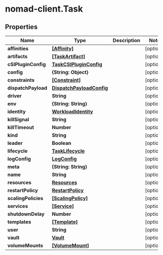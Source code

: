 # nomad-client.Task

## Properties

Name | Type | Description | Notes
------------ | ------------- | ------------- | -------------
**affinities** | [**[Affinity]**](Affinity.md) |  | [optional] 
**artifacts** | [**[TaskArtifact]**](TaskArtifact.md) |  | [optional] 
**cSIPluginConfig** | [**TaskCSIPluginConfig**](TaskCSIPluginConfig.md) |  | [optional] 
**config** | **{String: Object}** |  | [optional] 
**constraints** | [**[Constraint]**](Constraint.md) |  | [optional] 
**dispatchPayload** | [**DispatchPayloadConfig**](DispatchPayloadConfig.md) |  | [optional] 
**driver** | **String** |  | [optional] 
**env** | **{String: String}** |  | [optional] 
**identity** | [**WorkloadIdentity**](WorkloadIdentity.md) |  | [optional] 
**killSignal** | **String** |  | [optional] 
**killTimeout** | **Number** |  | [optional] 
**kind** | **String** |  | [optional] 
**leader** | **Boolean** |  | [optional] 
**lifecycle** | [**TaskLifecycle**](TaskLifecycle.md) |  | [optional] 
**logConfig** | [**LogConfig**](LogConfig.md) |  | [optional] 
**meta** | **{String: String}** |  | [optional] 
**name** | **String** |  | [optional] 
**resources** | [**Resources**](Resources.md) |  | [optional] 
**restartPolicy** | [**RestartPolicy**](RestartPolicy.md) |  | [optional] 
**scalingPolicies** | [**[ScalingPolicy]**](ScalingPolicy.md) |  | [optional] 
**services** | [**[Service]**](Service.md) |  | [optional] 
**shutdownDelay** | **Number** |  | [optional] 
**templates** | [**[Template]**](Template.md) |  | [optional] 
**user** | **String** |  | [optional] 
**vault** | [**Vault**](Vault.md) |  | [optional] 
**volumeMounts** | [**[VolumeMount]**](VolumeMount.md) |  | [optional] 


